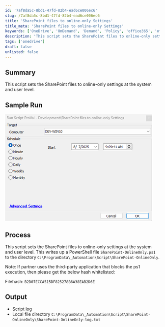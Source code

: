 ```yaml
---
id: '7af8da5c-8bd1-47fd-82b4-ead6ce006ec6'
slug: /7af8da5c-8bd1-47fd-82b4-ead6ce006ec6
title: 'SharePoint files to online-only Settings'
title_meta: 'SharePoint files to online-only Settings'
keywords: ['OneDrive', 'OnDemand', 'Demand', 'Policy', 'office365', 'office']
description: 'This script sets the SharePoint files to online-only settings at the system and user level.'
tags: ['onedrive']
draft: false
unlisted: false
---
```


## Summary
This script sets the SharePoint files to online-only settings at the system and user level.

## Sample Run

![SampleRun](../../../static/img/docs/5fab9cd8-be2b-4cfa-b910-ee3b6fc1611c/image1.webp)

## Process

This script sets the SharePoint files to online-only settings at the system and user level.
This writes up a PowerShell file `SharePoint-OnlineOnly.ps1` to the directory 
`C:\ProgramData\_Automation\Script\SharePoint-OnlineOnly`.

Note: If partner uses the third-party application that blocks the ps1 execution, then please get the below hash whitelisted:

Filehash: `B2D07ECCA515DF825278B6A38EAB2D6E`

## Output

- Script log
- Local file directory `C:\ProgramData\_Automation\Script\SharePoint-OnlineOnly\SharePoint-OnlineOnly-log.txt`